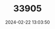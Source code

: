 ---
title: "33905"
category: "Milicia regia"
draft: false
date: 2024-02-22 13:03:50
languages:
  Undetermined: ["Iroko"]
---